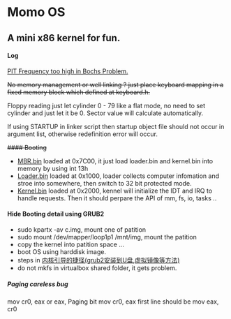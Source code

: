 # Momo OS


## A mini x86 kernel for fun.

#### Log

[PIT Frequency too high in Bochs Problem.](http://forum.osdev.org/viewtopic.php?f=1&t=27574)

~~No memory management or well linking ? just place keyboard mapping in a fixed memory block which defined at keyboard.h.~~

Floppy reading just let cylinder 0 - 79 like a flat mode, no need to set cylinder and just let it be 0. Sector value will calculate automatically.

If using STARTUP in linker script then startup object file should not occur in argument list, otherwise redefinition error will occur.

~~#### Booting~~

* [MBR.bin](./boot/mbr.asm) loaded at 0x7C00, it just load loader.bin and kernel.bin into memory by using int 13h
* [Loader.bin](./loader/loader.c) loaded at 0x1000, loader collects computer infomation and stroe into somewhere, then switch to 32 bit protected mode.
* [Kernel.bin](./kernel/kernel.c) loaded at 0x2000, kennel will initialize the IDT and IRQ to handle requests. Then it should perpare the API of mm, fs, io, tasks ..


#### Hide Booting detail using GRUB2
* sudo kpartx -av c.img, mount one of patition
* sudo mount /dev/mapper/loop1p1 /mnt/img, mount the patition
* copy the kernel into patition space ...
* boot OS using harddisk image.
* steps in [内核引导的捷径(grub2安装到U盘,虚拟镜像等方法)](http://www.cnblogs.com/crazyyer/p/3658358.html)
* do not mkfs in virtualbox shared folder, it gets problem.

##### Paging careless bug
mov cr0, eax
or eax, Paging bit
mov cr0, eax
first line should be
mov eax, cr0
